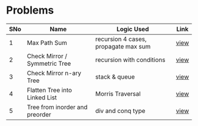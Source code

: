 # Problems

SNo | Name | Logic Used | Link |
----|------|------------|------|
1 | Max Path Sum | recursion 4 cases, propagate max sum | [view](max_path_sum.cpp)
2 | Check Mirror / Symmetric Tree| recursion with conditions | [view](check_mirror.cpp)
3 | Check Mirror n-ary Tree | stack & queue | [view](mirror_n_ary.cpp)
4 | Flatten Tree into Linked List | Morris Traversal | [view](flatten_tree_list.cpp)
5 | Tree from inorder and preorder | div and conq type | [view](tree_in_preorder.cpp)